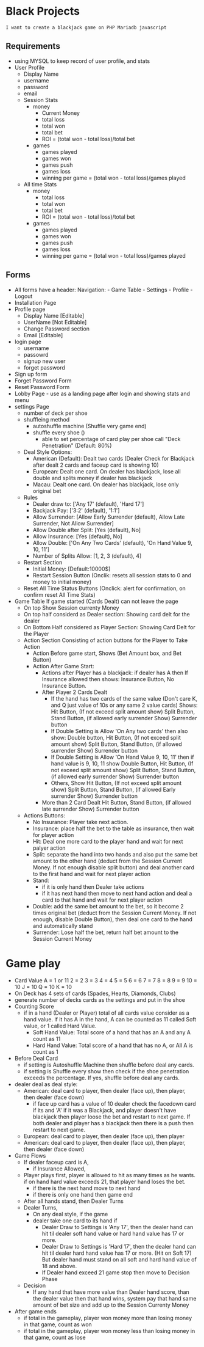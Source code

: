 # Black Projects 
    I want to create a blackjack game on PHP Mariadb javascript
## Requirements
- using MYSQL to keep record of user profile, and stats
- User Profile 
    - Display Name
    - username
    - password
    - email
    - Session Stats
        - money
            - Current Money
            - total loss 
            - total won
            - total bet
            - ROI = (total won - total loss)/total bet
        - games
            - games played
            - games won
            - games push
            - games loss
            - winning per game = (total won - total loss)/games played
    - All time Stats
        - money
            - total loss 
            - total won
            - total bet
            - ROI = (total won - total loss)/total bet
        - games
            - games played
            - games won
            - games push
            - games loss
            - winning per game = (total won - total loss)/games played
## Forms
- All forms have a header:
    Navigation:
        - Game Table 
        - Settings
        - Profile
        - Logout
- Installation Page
- Profile page
    - Display Name [Editable]
    - UserName [Not Editable]
    - Change Password section
    - Email [Editable]
- login page 
    - username
    - passowrd
    - signup new user
    - forget password
- Sign up form
- Forget Password Form
- Reset Password Form
- Lobby Page - use as a landing page after login and showing stats and menu
- settings Page
    - number of deck per shoe
    - shuffleing method
        - autoshuffle machine (Shuffle very game end)
        - shuffle every shoe ()
            - able to set percentage of card play per shoe call "Deck Penetration" (Default: 80%)
    - Deal Style 
        Options:
        - American (Default): Dealt two cards (Dealer Check for Blackjack after dealt 2 cards and faceup card is showing 10)
        - European: Dealt one card.  On dealer has blackjack, lose all double and splits money if dealer has blackjack 
        - Macau: Dealt one card. On dealer has blackjack, lose only original bet
    - Rules
        - Dealer draw to: ['Any 17' (default), 'Hard 17']
        - Backjack Pay: ['3:2' (default), '1:1']
        - Allow Surrender: [Allow Early Surrender (default), Allow Late Surrender, Not Allow Surrender]
        - Allow Double after Split: [Yes (default), No]
        - Allow Insurance: [Yes (default), No]
        - Allow Double: ['On Any Two Cards' (default), 'On Hand Value 9, 10, 11']
        - Number of Splits Allow: [1, 2, 3 (default), 4]
    - Restart Section 
        - Initial Money: [Default:10000$]
        - Restart Session Button (Onclik: resets all session stats to 0 and money to initial money)
    - Reset All Time Status Buttons (Onclick: alert for confirmation, on confirm reset All Time Stats)
- Game Table If game started (Cards Dealt) can not leave the page
    - On top Show Session currenty Money
    - On top half considerd as Dealer section: Showing card delt for the dealer
    - On Bottom Half considered as Player Section: Showing Card Delt for the Player
    - Action Section Consisting of action buttons for the Player to Take Action
        - Action Before game start, Shows (Bet Amount box, and Bet Button)
        - Action After Game Start:
            - Actions after Player has a blackjack:
                if dealer has A then If Insurance allowed then shows: Insurance Button, No Insurance Button.
            - After Player 2 Cards Dealt
                - If the hand has two cards of the same value (Don't care K, and Q just value of 10s or any same 2 value cards) Shows: Hit Button, (If not exceed split amount show) Split Button, Stand Button, (if allowed early surrender Show) Surrender button
                - If Double Setting is Allow 'On Any two cards' then also show: Double button, Hit Button, (If not exceed split amount show) Split Button, Stand Button, (if allowed surrender Show) Surrender button
                - If Double Setting is Allow 'On Hand Value 9, 10, 11' then if hand value is 9, 10, 11 show Double Button, Hit Button, (If not exceed split amount show) Split Button, Stand Button, (if allowed early surrender Show) Surrender button
                - Others, Show Hit Button, (If not exceed split amount show) Split Button, Stand Button, (if allowed Early surrender Show) Surrender button
            - More than 2 Card Dealt
                Hit Button, Stand Button, (if allowed late surrender Show) Surrender button
    - Actions Buttons:
        - No Insurance: Player take next action.
        - Insurance: place half the bet to the table as insurance, then wait for player action 
        - Hit: Deal one more card to the player hand and wait for next palyer action
        - Split: separate the hand into two hands and also put the same bet amount to the other hand (deduct from the Session Current Money. If not enough disable split button) and deal another card to the first hand and wait for next player action
        - Stand:
            - if it is only hand then Dealer take actions
            - if it has next hand then move to next hand action and deal a card to that hand and wait for next player action
        - Double: add the same bet amount to the bet, so it become 2 times original bet (deduct from the Session Current Money. If not enough, disable Double Button), then deal one card to the hand and automatically stand
        - Surrender: Lose half the bet, return half bet amount to the Session Current Money
# Game play 
- Card Value
    A = 1 or 11
    2 = 2
    3 = 3
    4 = 4
    5 = 5
    6 = 6
    7 = 7
    8 = 8
    9 = 9
    10 = 10
    J = 10
    Q = 10
    K = 10
- On Deck has 4 sets of cards (Spades, Hearts, Diamonds, Clubs)
- generate number of decks cards as the settings and put in the shoe
- Counting Score
    - if in a hand (Dealer or Player) total of all cards value consider as a hand value. if it has A in the hand, A can be counted as 11 called Soft value, or 1 called Hard Value.
        - Soft Hand Value: Total score of a hand that has an A and any A count as 11
        - Hard Hand Value: Total score of a hand that has no A, or All A is count as 1
- Before Deal Card
    - if setting is Autoshuffle Machine then shuffle before deal any cards.
    - if setting is Shuffle every show then check if the shoe penetration exceeds the percentage.  If yes, shuffle before deal any cards.
- dealer deal as deal style:
    - American: deal card to player, then dealer (face up), then player, then dealer (face down)
        - if face up card has a value of 10 dealer check the facedown card if its and 'A' if it was a Blackjack, and player doesn't have blackjack then player loose the bet and restart to next game.  If both dealer and player has a blackjack then there is a push then restart to next game.
    - European: deal card to player, then dealer (face up), then player
    - American: deal card to player, then dealer (face up), then player, then dealer (face down)
- Game Flows
    - If dealer faceup card is A, 
        - if Insurance Allowed, 
    - Player plays first, player is allowed to hit as many times as he wants. if on hand hard value exceeds 21, that player hand loses the bet.
        - if there is the next hand move to next hand
        - if there is only one hand then game end
    - After all hands stand, then Dealer Turns
    - Dealer Turns, 
        - On any deal style, if the game
        - dealer take one card to its hand if
            - Dealer Draw to Settings is 'Any 17', then the dealer hand can hit til dealer soft hand value or hard hand value has 17 or more.
            - Dealer Draw to Settings is 'Hard 17', then the dealer hand can hit til dealer hard hand value has 17 or more. (Hit on Soft 17) But dealer hand must stand on all soft and hard hand value of 18 and above.
            - If Dealer hand exceed 21 game stop then move to Decision Phase
    - Decision
        - If any hand that have more value than Dealer hand score, than the dealer value then that hand wins, system pay that hand same amount of bet size and add up to the Session Currenty Money
- After game ends
    - if total in the gameplay, player won money more than losing money in that game, count as won
    - if total in the gameplay, player won money less than losing money in that game, count as lose
    



        
